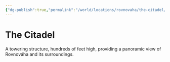 ```yaml
---
{"dg-publish":true,"permalink":"/world/locations/rovnovaha/the-citadel/","tags":["location"]}
---
```


# The Citadel
A towering structure, hundreds of feet high, providing a panoramic view of Rovnováha and its surroundings.